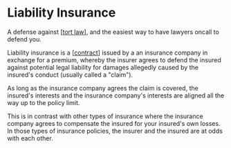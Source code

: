 # Liability Insurance

A defense against [[tort law]], and the easiest way to have lawyers oncall to defend you.

Liability insurance is a [[contract]] issued by a an insurance company in exchange for a premium, whereby the insurer agrees to defend the insured against potential legal liability for damages allegedly caused by the insured's conduct (usually called a "claim").

As long as the insurance company agrees the claim is covered, the insured's interests and the insurance company's interests are aligned all the way up to the policy limit.

This is in contrast with other types of insurance where the insurance company agrees to compensate the insured for your insured's own losses.
In those types of insurance policies, the insurer and the insured are at odds with each other.

[//begin]: # "Autogenerated link references for markdown compatibility"
[tort law]: tort-law.md "Tort Law"
[contract]: contract.md "Contract"
[//end]: # "Autogenerated link references"